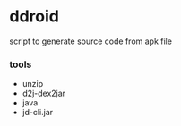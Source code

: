 # ddroid

script to generate source code from apk file 


### tools 

- unzip 
- d2j-dex2jar
- java
- jd-cli.jar
